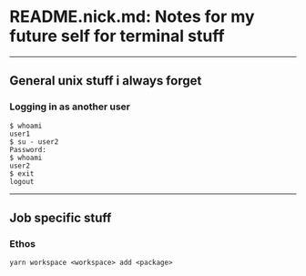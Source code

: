 # README.nick.md: Notes for my future self for terminal stuff

----------------
## General unix stuff i always forget

### Logging in as another user

```
$ whoami
user1
$ su - user2
Password:
$ whoami
user2
$ exit
logout
```

----------------
## Job specific stuff

### Ethos

`yarn workspace <workspace> add <package>`
